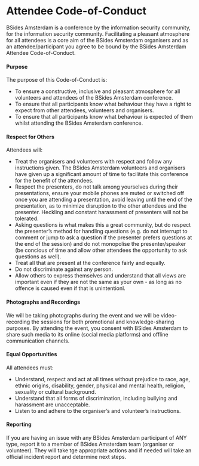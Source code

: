 # Attendee Code-of-Conduct
BSides Amsterdam is a conference by the information security community, for the information security community. Facilitating a pleasant atmosphere for all attendees is a core aim of the BSides Amsterdam organisers and as an attendee/participant you agree to be bound by the BSides Amsterdam Attendee Code-of-Conduct.

#### Purpose

The purpose of this Code-of-Conduct is:
- To ensure a constructive, inclusive and pleasant atmosphere for all volunteers and attendees of the BSides Amsterdam conference.
- To ensure that all participants know what behaviour they have a right to expect from other attendees, volunteers and organisers.
- To ensure that all participants know what behaviour is expected of them whilst attending the BSides Amsterdam conference.

#### Respect for Others

Attendees will:
- Treat the organisers and volunteers with respect and follow any instructions given. The BSides Amsterdam volunteers and organisers have given up a significant amount of time to facilitate this conference for the benefit of the attendees.
- Respect the presenters, do not talk among yourselves during their presentations, ensure your mobile phones are muted or switched off once you are attending a presentation, avoid leaving until the end of the presentation, as to minimize disruption to the other attendees and the presenter. Heckling and constant harassment of presenters will not be tolerated.
- Asking questions is what makes this a great community, but do respect the presenter’s method for handling questions (e.g. do not interrupt to comment or jump to ask a question if the presenter prefers questions at the end of the session) and do not monopolise the presenter/speaker (be concious of time and allow other attendees the opportunity to ask questions as well).
- Treat all that are present at the conference fairly and equally.
- Do not discriminate against any person.
- Allow others to express themselves and understand that all views are important even if they are not the same as your own - as long as no offence is caused even if that is unintentionl.

#### Photographs and Recordings

We will be taking photographs during the event and we will be video-recording the sessions for both promotional and knowledge-sharing purposes. By attending the event, you consent with BSides Amsterdam to share such media to its online (social media platforms) and offline communication channels.

#### Equal Opportunities

All attendees must:
- Understand, respect and act at all times without prejudice to race, age, ethnic origins, disability, gender, physical and mental health, religion, sexuality or cultural background.
- Understand that all forms of discrimination, including bullying and harassment are unacceptable.
- Listen to and adhere to the organiser’s and volunteer’s instructions.

#### Reporting

If you are having an issue with any BSides Amsterdam participant of ANY type, report it to a member of BSides Amsterdam team (organiser or volunteer). They will take tge appropriate actions and if needed will take an official incident report and determine next steps.
